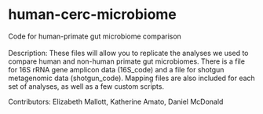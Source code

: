 # human-cerc-microbiome
Code for human-primate gut microbiome comparison\
\
Description: These files will allow you to replicate the analyses we used to compare human and non-human primate gut microbiomes. There is a file for 16S rRNA gene amplicon data (16S_code) and a file for shotgun metagenomic data (shotgun_code). Mapping files are also included for each set of analyses, as well as a few custom scripts.

Contributors: Elizabeth Mallott, Katherine Amato, Daniel McDonald
